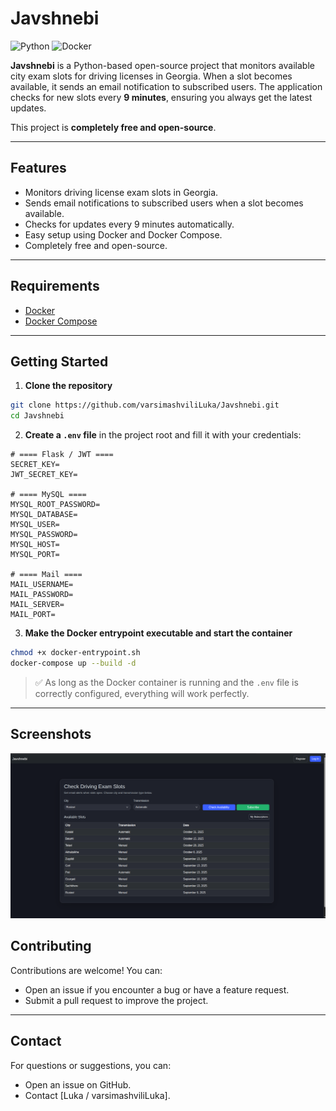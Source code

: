# Javshnebi

![Python](https://img.shields.io/badge/Python-3.10-blue) ![Docker](https://img.shields.io/badge/Docker-Ready-lightgrey)

**Javshnebi** is a Python-based open-source project that monitors available city exam slots for driving licenses in Georgia. When a slot becomes available, it sends an email notification to subscribed users. The application checks for new slots every **9 minutes**, ensuring you always get the latest updates.

This project is **completely free and open-source**.

---

## Features

- Monitors driving license exam slots in Georgia.
- Sends email notifications to subscribed users when a slot becomes available.
- Checks for updates every 9 minutes automatically.
- Easy setup using Docker and Docker Compose.
- Completely free and open-source.

---

## Requirements

- [Docker](https://www.docker.com/)
- [Docker Compose](https://docs.docker.com/compose/)

---

## Getting Started

1. **Clone the repository**

```bash
git clone https://github.com/varsimashviliLuka/Javshnebi.git
cd Javshnebi
```

2. **Create a `.env` file** in the project root and fill it with your credentials:

```env
# ==== Flask / JWT ====
SECRET_KEY=
JWT_SECRET_KEY=

# ==== MySQL ====
MYSQL_ROOT_PASSWORD=
MYSQL_DATABASE=
MYSQL_USER=
MYSQL_PASSWORD=
MYSQL_HOST=
MYSQL_PORT=

# ==== Mail ====
MAIL_USERNAME=
MAIL_PASSWORD=
MAIL_SERVER=
MAIL_PORT=
```
3. **Make the Docker entrypoint executable and start the container**

```bash
chmod +x docker-entrypoint.sh
docker-compose up --build -d
```
> ✅ As long as the Docker container is running and the `.env` file is correctly configured, everything will work perfectly.

---

## Screenshots

![Dashboard](screenshots/1.png)

## Contributing

Contributions are welcome! You can:

- Open an issue if you encounter a bug or have a feature request.
- Submit a pull request to improve the project.

---


## Contact

For questions or suggestions, you can:

- Open an issue on GitHub.
- Contact [Luka / varsimashviliLuka].
